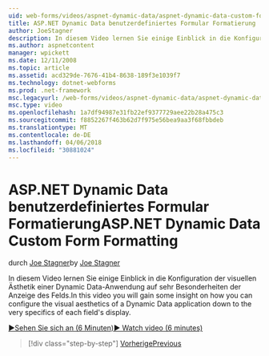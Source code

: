```yaml
---
uid: web-forms/videos/aspnet-dynamic-data/aspnet-dynamic-data-custom-form-formatting
title: ASP.NET Dynamic Data benutzerdefiniertes Formular Formatierung | Microsoft Docs
author: JoeStagner
description: In diesem Video lernen Sie einige Einblick in die Konfiguration der visuellen Ästhetik einer Dynamic Data-Anwendung auf sehr Besonderheiten von jeder Datei...
ms.author: aspnetcontent
manager: wpickett
ms.date: 12/11/2008
ms.topic: article
ms.assetid: acd329de-7676-41b4-8638-189f3e1039f7
ms.technology: dotnet-webforms
ms.prod: .net-framework
msc.legacyurl: /web-forms/videos/aspnet-dynamic-data/aspnet-dynamic-data-custom-form-formatting
msc.type: video
ms.openlocfilehash: 1a7df94987e31fb22ef9377729aee22b28a475c3
ms.sourcegitcommit: f8852267f463b62d7f975e56bea9aa3f68fbbdeb
ms.translationtype: MT
ms.contentlocale: de-DE
ms.lasthandoff: 04/06/2018
ms.locfileid: "30881024"
---
```

<a name="aspnet-dynamic-data-custom-form-formatting"></a><span data-ttu-id="f5c1b-103">ASP.NET Dynamic Data benutzerdefiniertes Formular Formatierung</span><span class="sxs-lookup"><span data-stu-id="f5c1b-103">ASP.NET Dynamic Data Custom Form Formatting</span></span>
====================
<span data-ttu-id="f5c1b-104">durch [Joe Stagner](https://github.com/JoeStagner)</span><span class="sxs-lookup"><span data-stu-id="f5c1b-104">by [Joe Stagner](https://github.com/JoeStagner)</span></span>

<span data-ttu-id="f5c1b-105">In diesem Video lernen Sie einige Einblick in die Konfiguration der visuellen Ästhetik einer Dynamic Data-Anwendung auf sehr Besonderheiten der Anzeige des Felds.</span><span class="sxs-lookup"><span data-stu-id="f5c1b-105">In this video you will gain some insight on how you can configure the visual aesthetics of a Dynamic Data application down to the very specifics of each field's display.</span></span>

[<span data-ttu-id="f5c1b-106">&#9654;Sehen Sie sich an (6 Minuten)</span><span class="sxs-lookup"><span data-stu-id="f5c1b-106">&#9654; Watch video (6 minutes)</span></span>](https://channel9.msdn.com/Blogs/ASP-NET-Site-Videos/aspnet-dynamic-data-custom-form-formatting)

> [!div class="step-by-step"]
> [<span data-ttu-id="f5c1b-107">Vorherige</span><span class="sxs-lookup"><span data-stu-id="f5c1b-107">Previous</span></span>](how-to-create-table-specific-custom-forms-in-an-aspnet-dynamic-data-application.md)
